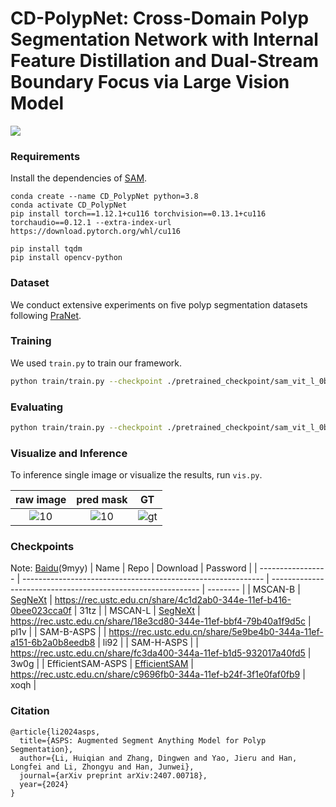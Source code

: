 # CD-PolypNet: Cross-Domain Polyp Segmentation Network with Internal Feature Distillation and Dual-Stream Boundary Focus via Large Vision Model

![](figs/Framework.png)

### Requirements

Install the dependencies of [SAM](https://github.com/facebookresearch/segment-anything).

```shell
conda create --name CD_PolypNet python=3.8
conda activate CD_PolypNet
pip install torch==1.12.1+cu116 torchvision==0.13.1+cu116 torchaudio==0.12.1 --extra-index-url https://download.pytorch.org/whl/cu116

pip install tqdm
pip install opencv-python
```

### Dataset

We conduct extensive experiments on five polyp segmentation datasets
following [PraNet](https://github.com/DengPingFan/PraNet). 

### Training 

We used `train.py` to train our framework. 

```bash
python train/train.py --checkpoint ./pretrained_checkpoint/sam_vit_l_0b3195.pth  --model-type vit_l --output work/output/ --world_size 1 --batch_size_train 4 --batch_size_valid 1 --visualize --max_epoch_num 30  --find_unused_params  

```

### Evaluating

```bash
python train/train.py --checkpoint ./pretrained_checkpoint/sam_vit_l_0b3195.pth --model-type vit_l --eval --restore-model work/output/epoch_30.pth   --output ./work/result_mask/output --visualize
```


### Visualize and Inference

To inference single image or visualize the results, run `vis.py`.

|     raw image      |     pred mask      |         GT         |
| :----------------: | :----------------: | :----------------: |
| ![10](figs/10.jpg) | ![10](figs/10.png) | ![gt](figs/gt.png) |

### Checkpoints

Note: [Baidu](https://pan.baidu.com/s/1v61ml0k5yJFjQdlYT8CZTw?pwd=9myy)(9myy)
| Name              | Repo                                                         | Download                                                     | Password |
| ----------------- | ------------------------------------------------------------ | ------------------------------------------------------------ | -------- |
| MSCAN-B           | [SegNeXt](https://github.com/visual-attention-network/segnext) | https://rec.ustc.edu.cn/share/4c1d2ab0-344e-11ef-b416-0bee023cca0f | 31tz     |
| MSCAN-L           | [SegNeXt](https://github.com/visual-attention-network/segnext) | https://rec.ustc.edu.cn/share/18e3cd80-344e-11ef-bbf4-79b40a1f9d5c | pl1v     |
| SAM-B-ASPS        |                                                              | https://rec.ustc.edu.cn/share/5e9be4b0-344a-11ef-a151-6b2a0b8eedb8 | li92     |
| SAM-H-ASPS        |                                                              | https://rec.ustc.edu.cn/share/fc3da400-344a-11ef-b1d5-932017a40fd5 | 3w0g     |
| EfficientSAM-ASPS | [EfficientSAM](https://github.com/yformer/EfficientSAM)      | https://rec.ustc.edu.cn/share/c9696fb0-344a-11ef-b24f-3f1e0faf0fb9 | xoqh     |

### Citation
```
@article{li2024asps,
  title={ASPS: Augmented Segment Anything Model for Polyp Segmentation},
  author={Li, Huiqian and Zhang, Dingwen and Yao, Jieru and Han, Longfei and Li, Zhongyu and Han, Junwei},
  journal={arXiv preprint arXiv:2407.00718},
  year={2024}
}
```
